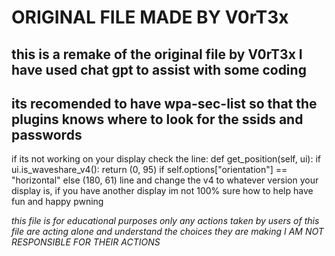 # ORIGINAL FILE MADE BY V0rT3x
## this is a remake of the original file by V0rT3x I have used chat gpt to assist with some coding
## its recomended to have wpa-sec-list so that the plugins knows where to look for the ssids and passwords

if its not working on your display check the line: 
 def get_position(self, ui):
        if ui.is_waveshare_v4():
            return (0, 95) if self.options["orientation"] == "horizontal" else (180, 61) 
line and change the v4 to whatever version your display is, if you have another display im not 100% sure how to help
have fun and happy pwning

_this file is for educational purposes only any actions taken by users of this file are acting alone and understand the choices they are making I AM NOT RESPONSIBLE FOR THEIR ACTIONS_
